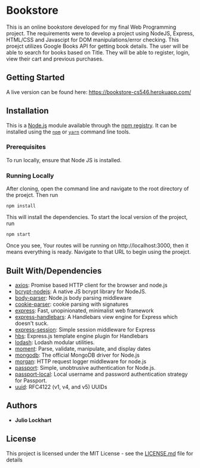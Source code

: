 # Bookstore

This is an online bookstore developed for my final Web Programming project. The requirements were to develop a project using NodeJS, Express, HTML/CSS and Javascipt for DOM manipulations/error checking. This proejct utilizes Google Books API for getting book details. The user will be able to search for books based on Title. They will be able to register, login, view their cart and previous purchases.

## Getting Started

A live version can be found here: https://bookstore-cs546.herokuapp.com/

## Installation

This is a [Node.js](https://nodejs.org/) module available through the 
[npm registry](https://www.npmjs.com/). It can be installed using the 
[`npm`](https://docs.npmjs.com/getting-started/installing-npm-packages-locally)
or 
[`yarn`](https://yarnpkg.com/en/)
command line tools.

### Prerequisites

To run locally, ensure that Node JS is installed.

### Running Locally

After cloning, open the command line and navigate to the root directory of the proejct. Then run

```
npm install
```

This will install the dependencies. To start the local version of the project, run

```
npm start
```

Once you see, Your routes will be running on http://localhost:3000, then it means everything is ready. Navigate to that URL to begin using the proejct.

## Built With/Dependencies

- [axios](http://ghub.io/axios): Promise based HTTP client for the browser and node.js
- [bcrypt-nodejs](http://ghub.io/bcrypt-nodejs): A native JS bcrypt library for NodeJS.
- [body-parser](http://ghub.io/body-parser): Node.js body parsing middleware
- [cookie-parser](http://ghub.io/cookie-parser): cookie parsing with signatures
- [express](http://ghub.io/express): Fast, unopinionated, minimalist web framework
- [express-handlebars](http://ghub.io/express-handlebars): A Handlebars view engine for Express which doesn&#39;t suck.
- [express-session](http://ghub.io/express-session): Simple session middleware for Express
- [hbs](http://ghub.io/hbs): Express.js template engine plugin for Handlebars
- [lodash](http://ghub.io/lodash): Lodash modular utilities.
- [moment](http://ghub.io/moment): Parse, validate, manipulate, and display dates
- [mongodb](http://ghub.io/mongodb): The official MongoDB driver for Node.js
- [morgan](http://ghub.io/morgan): HTTP request logger middleware for node.js
- [passport](http://ghub.io/passport): Simple, unobtrusive authentication for Node.js.
- [passport-local](http://ghub.io/passport-local): Local username and password authentication strategy for Passport.
- [uuid](http://ghub.io/uuid): RFC4122 (v1, v4, and v5) UUIDs

## Authors

* **Julio Lockhart**

## License

This project is licensed under the MIT License - see the [LICENSE.md](LICENSE.md) file for details
